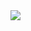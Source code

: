 <img src="https://api.solstice23.top/countdown/?date=1629656396&type=1&formatType=4&fontSize=30&color=5e72e4&left=%E8%B7%9D%E7%A6%BB%E4%B8%8B%E4%B8%80%E6%AC%A1%E8%B0%83%E7%94%A8%E8%BF%98%E6%9C%89%20&right" >
